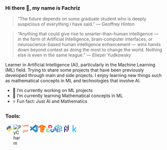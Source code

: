 ### Hi there 👋, my name is Fachriz
> “The future depends on some graduate student who is deeply suspicious of everything I have said.” — Geoffrey Hinton

> “Anything that could give rise to smarter-than-human intelligence — in the form of Artificial Intelligence, brain-computer interfaces, or neuroscience-based human intelligence enhancement — wins hands down beyond contest as doing the most to change the world. Nothing else is even in the same league.” — Eliezer Yudkowsky

Learner in Artificial Intelligence (AI), particularly in the Machine Learning (ML) field. Trying to share some projects that have been previously developed through main and side projects. I enjoy learning new things such as mathematical concepts in ML and technologies that involve AI. 

- 🔭 I’m currently working on ML projects 
- 🌱 I’m currently learning Mathematical concepts in ML 
- ⚡ Fun fact: Just AI and Mathematics

### Tools:

[<img align="left" alt="Python" width="26px" src="https://raw.githubusercontent.com/github/explore/80688e429a7d4ef2fca1e82350fe8e3517d3494d/topics/python/python.png" />](https://python.org/)
[<img align="left" alt="PyCharm" width="26px" src="https://img.icons8.com/color/452/pycharm.png" />](https://www.jetbrains.com/pycharm/)
[<img align="left" alt="Jupyter Notebook" width="26px" src="https://raw.githubusercontent.com/devicons/devicon/master/icons/jupyter/jupyter-original.svg" />](https://jupyter.org/)
[<img align="left" alt="Visual Studio Code" width="26px" src="https://raw.githubusercontent.com/devicons/devicon/master/icons/vscode/vscode-original.svg" />](https://code.visualstudio.com/)
[<img align="left" alt="TensorFlow" width="26px" src="https://raw.githubusercontent.com/devicons/devicon/master/icons/tensorflow/tensorflow-original.svg" />](https://www.tensorflow.org)
[<img align="left" alt="OpenCV" width="26px" src="https://raw.githubusercontent.com/devicons/devicon/master/icons/opencv/opencv-original.svg" />](https://opencv.org/)
[<img align="left" alt="Numpy" width="26px" src="https://raw.githubusercontent.com/devicons/devicon/master/icons/numpy/numpy-original.svg" />](https://numpy.org/)
[<img align="left" alt="Pandas" width="26px" src="https://raw.githubusercontent.com/devicons/devicon/master/icons/pandas/pandas-original.svg" />](https://pandas.pydata.org/)
[<img align="left" alt="Kaggle" width="26px" src="https://raw.githubusercontent.com/devicons/devicon/master/icons/kaggle/kaggle-original.svg" />](https://www.kaggle.com/)
